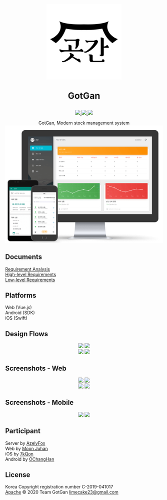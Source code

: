 <h1 align="center">
  <img src="logo.png" alt="GotGan" width="240">
  <br>
  <p>GotGan</p>
</h1>

<p align="center">
    <a href="#license">
        <img src="https://img.shields.io/github/license/AzelyFox/GotGan?style=flat-square" />
    </a>
    <a href="https://github.com/AzelyFox/GotGan/releases">
        <img src="https://img.shields.io/github/v/release/AzelyFox/GotGan?style=flat-square" />
    </a>
    <a href="https://github.com/AzelyFox/GotGan/issues">
        <img src="https://img.shields.io/badge/SUPPORT-END-black?style=flat-square" />
    </a>
</p>

<p align="center">
GotGan, Modern stock management system
<img src="mockup.png" alt="GotGan" width="640">
</p>

## Documents

[Requirement Analysis](https://github.com/LIMECAKE/GotGan/raw/master/요구사항분석서.pptx)  
[High-level Requirements](https://github.com/LIMECAKE/GotGan/raw/master/상위설계서.pptx)  
[Low-level Requirements](https://github.com/LIMECAKE/GotGan/raw/master/상세설계서.pptx)  

## Platforms

Web (Vue.js)  
Android (SDK)  
iOS (Swift) 

## Design Flows

<div align="center">
<img src="https://user-images.githubusercontent.com/8467374/79940234-1a589900-849c-11ea-82ec-972f083815f6.png" width="40%"></img>
<img src="https://user-images.githubusercontent.com/8467374/79940235-1af12f80-849c-11ea-8779-38bbccf00471.png" width="40%"></img>
</div>
<div align="center">
<img src="https://user-images.githubusercontent.com/8467374/79940236-1af12f80-849c-11ea-9ac5-542f3c7a0835.png" width="40%"></img>
<img src="https://user-images.githubusercontent.com/8467374/79940238-1b89c600-849c-11ea-8ae3-ccdf9875df4f.png" width="40%"></img>
</div>

## Screenshots - Web

<div align="center">
<img src="https://user-images.githubusercontent.com/8467374/79940225-16c51200-849c-11ea-842c-066b182707c3.png" width="40%"></img>
<img src="https://user-images.githubusercontent.com/8467374/79940228-188ed580-849c-11ea-8ec9-eebffc90ed28.png" width="40%"></img>
</div>
<div align="center">
<img src="https://user-images.githubusercontent.com/8467374/79940230-188ed580-849c-11ea-9535-f528ac105a94.png" width="40%"></img>
<img src="https://user-images.githubusercontent.com/8467374/79940231-19276c00-849c-11ea-9900-8b51a9f8457e.png" width="40%"></img>
</div>

## Screenshots - Mobile

<div align="center">
<img src="https://user-images.githubusercontent.com/8467374/79940232-19c00280-849c-11ea-8d20-2d5fa97f7de8.png" width="40%"></img>
<img src="https://user-images.githubusercontent.com/8467374/79940233-19c00280-849c-11ea-878a-b37bc3a40e05.png" width="40%"></img>
</div>

## Participant
Server by [AzelyFox](https://github.com/AzelyFox)  
Web by [Moon Juhan](https://github.com/MoonJuhan)  
iOS by [7kQon](https://github.com/7kQon)  
Android by [OChangHan](https://github.com/OChangHan)  

## License
Korea Copyright registration number C-2019-041017  
[Apache](LICENSE) © 2020 Team GotGan <limecake23@gmail.com>

